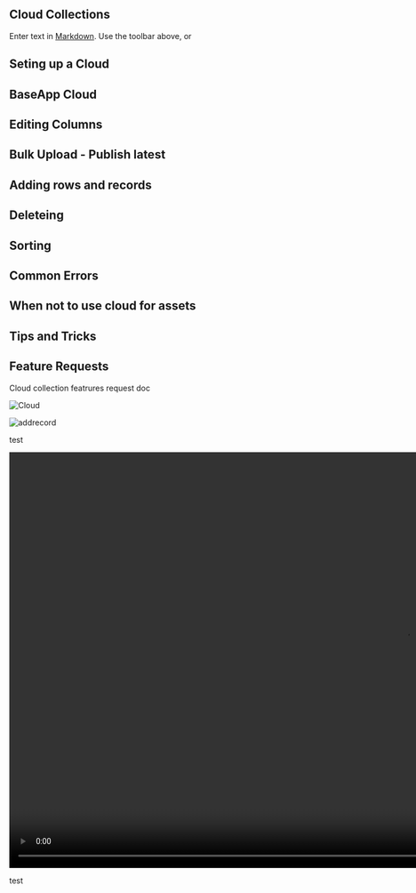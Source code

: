 ## Cloud Collections

Enter text in [Markdown](http://daringfireball.net/projects/markdown/). Use the toolbar above, or 

## Seting up a Cloud

## BaseApp Cloud

## Editing Columns

## Bulk Upload - Publish latest

## Adding rows and records

## Deleteing

## Sorting

## Common Errors

## When not to use cloud for assets

## Tips and Tricks

## Feature Requests

Cloud collection featrures request doc






![Cloud](/images/cloud.png)


![addrecord](/images/addrecord.png)

test


<video width="1422" height="748" controls>
  <source src="/images/Cloud_collection_deleting.mp4" type="video/mp4">
  <source src="movie.ogg" type="video/ogg">
Your browser does not support the video tag.
</video>

test